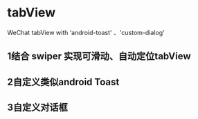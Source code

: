# tabView
WeChat tabView with ‘android-toast' 、'custom-dialog'
## 1结合 swiper 实现可滑动、自动定位tabView
## 2自定义类似android Toast
## 3自定义对话框
